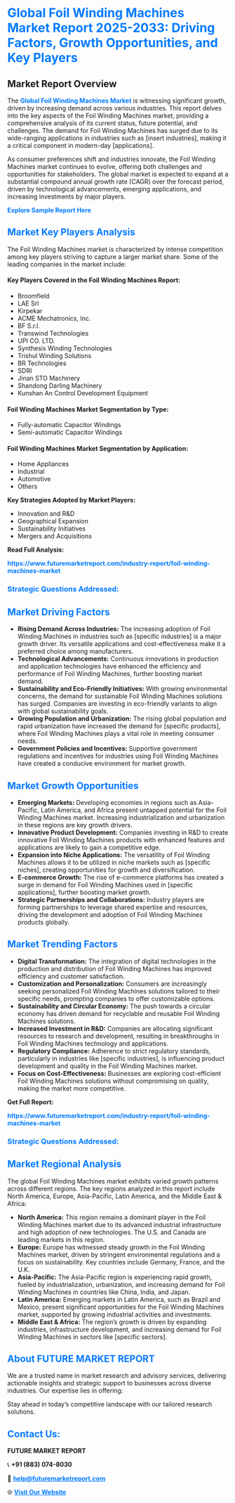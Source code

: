 <h1 style="color: #007BFF;">Global Foil Winding Machines Market Report 2025-2033: Driving Factors, Growth Opportunities, and Key Players</h1>

<section id="overview">
<h2>Market Report Overview</h2>
<p>The <a href="https://www.futuremarketreport.com/industry-report/foil-winding-machines-market" style="color: #007BFF; text-decoration: none;"><strong>Global Foil Winding Machines Market</strong></a> is witnessing significant growth, driven by increasing demand across various industries. This report delves into the key aspects of the Foil Winding Machines market, providing a comprehensive analysis of its current status, future potential, and challenges. The demand for Foil Winding Machines has surged due to its wide-ranging applications in industries such as [insert industries], making it a critical component in modern-day [applications].</p>
<p>As consumer preferences shift and industries innovate, the Foil Winding Machines market continues to evolve, offering both challenges and opportunities for stakeholders. The global market is expected to expand at a substantial compound annual growth rate (CAGR) over the forecast period, driven by technological advancements, emerging applications, and increasing investments by major players.</p>
</section>

<section id="overview">
<p><a href="https://www.futuremarketreport.com/request-sample/reportId=41798" style="color: #007BFF; text-decoration: none;"><strong>Explore Sample Report Here</strong></a></p>
</section>

<section id="key-players">
<h2 style="color: #007BFF;">Market Key Players Analysis</h2>
<p>The Foil Winding Machines market is characterized by intense competition among key players striving to capture a larger market share. Some of the leading companies in the market include:</p>
<h4>Key Players Covered in the Foil Winding Machines Report:</h4>
<ul><li>Broomfield</li><li>LAE Srl</li><li>Kirpekar</li><li>ACME Mechatronics, Inc.</li><li>BF S.r.l.</li><li>Transwind Technologies</li><li>UPI CO. LTD.</li><li>Synthesis Winding Technologies</li><li>Trishul Winding Solutions</li><li>BR Technologies</li><li>SDRI</li><li>Jinan STO Machinery</li><li>Shandong Darling Machinery</li><li>Kunshan An Control Development Equipment</li></ul>
<h4>Foil Winding Machines Market Segmentation by Type:</h4>
<ul><li>Fully-automatic Capacitor Windings</li><li>Semi-automatic Capacitor Windings</li></ul>

<h4>Foil Winding Machines Market Segmentation by Application:</h4>
<ul><li>Home Appliances</li><li>Industrial</li><li>Automotive</li><li>Others</li></ul>
<p><strong>Key Strategies Adopted by Market Players:</strong></p>
<ul>
<li>Innovation and R&D</li>
<li>Geographical Expansion</li>
<li>Sustainability Initiatives</li>
<li>Mergers and Acquisitions</li>
</ul>
</section>

<section>
<p><strong>Read Full Analysis: </strong></p><a href="https://www.futuremarketreport.com/industry-report/foil-winding-machines-market" style="color: #007BFF; text-decoration: none;"><strong>https://www.futuremarketreport.com/industry-report/foil-winding-machines-market</strong></a>
<h3 style="color: #007BFF;">Strategic Questions Addressed:</h3>
</section>

<section id="driving-factors">
<h2 style="color: #007BFF;">Market Driving Factors</h2>
<ul>
<li><strong>Rising Demand Across Industries:</strong> The increasing adoption of Foil Winding Machines in industries such as [specific industries] is a major growth driver. Its versatile applications and cost-effectiveness make it a preferred choice among manufacturers.</li>
<li><strong>Technological Advancements:</strong> Continuous innovations in production and application technologies have enhanced the efficiency and performance of Foil Winding Machines, further boosting market demand.</li>
<li><strong>Sustainability and Eco-Friendly Initiatives:</strong> With growing environmental concerns, the demand for sustainable Foil Winding Machines solutions has surged. Companies are investing in eco-friendly variants to align with global sustainability goals.</li>
<li><strong>Growing Population and Urbanization:</strong> The rising global population and rapid urbanization have increased the demand for [specific products], where Foil Winding Machines plays a vital role in meeting consumer needs.</li>
<li><strong>Government Policies and Incentives:</strong> Supportive government regulations and incentives for industries using Foil Winding Machines have created a conducive environment for market growth.</li>
</ul>
</section>

<section id="growth-opportunities">
<h2 style="color: #007BFF;">Market Growth Opportunities</h2>
<ul>
<li><strong>Emerging Markets:</strong> Developing economies in regions such as Asia-Pacific, Latin America, and Africa present untapped potential for the Foil Winding Machines market. Increasing industrialization and urbanization in these regions are key growth drivers.</li>
<li><strong>Innovative Product Development:</strong> Companies investing in R&D to create innovative Foil Winding Machines products with enhanced features and applications are likely to gain a competitive edge.</li>
<li><strong>Expansion into Niche Applications:</strong> The versatility of Foil Winding Machines allows it to be utilized in niche markets such as [specific niches], creating opportunities for growth and diversification.</li>
<li><strong>E-commerce Growth:</strong> The rise of e-commerce platforms has created a surge in demand for Foil Winding Machines used in [specific applications], further boosting market growth.</li>
<li><strong>Strategic Partnerships and Collaborations:</strong> Industry players are forming partnerships to leverage shared expertise and resources, driving the development and adoption of Foil Winding Machines products globally.</li>
</ul>
</section>

<section id="trending-factors">
<h2 style="color: #007BFF;">Market Trending Factors</h2>
<ul>
<li><strong>Digital Transformation:</strong> The integration of digital technologies in the production and distribution of Foil Winding Machines has improved efficiency and customer satisfaction.</li>
<li><strong>Customization and Personalization:</strong> Consumers are increasingly seeking personalized Foil Winding Machines solutions tailored to their specific needs, prompting companies to offer customizable options.</li>
<li><strong>Sustainability and Circular Economy:</strong> The push towards a circular economy has driven demand for recyclable and reusable Foil Winding Machines solutions.</li>
<li><strong>Increased Investment in R&D:</strong> Companies are allocating significant resources to research and development, resulting in breakthroughs in Foil Winding Machines technology and applications.</li>
<li><strong>Regulatory Compliance:</strong> Adherence to strict regulatory standards, particularly in industries like [specific industries], is influencing product development and quality in the Foil Winding Machines market.</li>
<li><strong>Focus on Cost-Effectiveness:</strong> Businesses are exploring cost-efficient Foil Winding Machines solutions without compromising on quality, making the market more competitive.</li>
</ul>
</section>

<section>
<p><strong>Get Full Report: </strong></p><a href="https://www.futuremarketreport.com/industry-report/foil-winding-machines-market" style="color: #007BFF; text-decoration: none;"><strong>https://www.futuremarketreport.com/industry-report/foil-winding-machines-market</strong></a>
<h3 style="color: #007BFF;">Strategic Questions Addressed:</h3>
</section>


<section id="regional-analysis">
<h2 style="color: #007BFF;">Market Regional Analysis</h2>
<p>The global Foil Winding Machines market exhibits varied growth patterns across different regions. The key regions analyzed in this report include North America, Europe, Asia-Pacific, Latin America, and the Middle East & Africa:</p>
<ul>
<li><strong>North America:</strong> This region remains a dominant player in the Foil Winding Machines market due to its advanced industrial infrastructure and high adoption of new technologies. The U.S. and Canada are leading markets in this region.</li>
<li><strong>Europe:</strong> Europe has witnessed steady growth in the Foil Winding Machines market, driven by stringent environmental regulations and a focus on sustainability. Key countries include Germany, France, and the U.K.</li>
<li><strong>Asia-Pacific:</strong> The Asia-Pacific region is experiencing rapid growth, fueled by industrialization, urbanization, and increasing demand for Foil Winding Machines in countries like China, India, and Japan.</li>
<li><strong>Latin America:</strong> Emerging markets in Latin America, such as Brazil and Mexico, present significant opportunities for the Foil Winding Machines market, supported by growing industrial activities and investments.</li>
<li><strong>Middle East & Africa:</strong> The region’s growth is driven by expanding industries, infrastructure development, and increasing demand for Foil Winding Machines in sectors like [specific sectors].</li>
</ul>
</section>

<footer>
<h2 style="color: #007BFF;">About FUTURE MARKET REPORT</h2>
<p>We are a trusted name in market research and advisory services, delivering actionable insights and strategic support to businesses across diverse industries. Our expertise lies in offering:</p>

<p>Stay ahead in today’s competitive landscape with our tailored research solutions.</p>

<h2 style="color: #007BFF;">Contact Us:</h2>
<p><strong>FUTURE MARKET REPORT</strong></p>
<p>📞 <strong>+91 (883) 074-8030</strong></p>
<p>📧 <strong><a href="mailto:help@futuremarketreport.com" style="color: #007BFF;">help@futuremarketreport.com</a></strong></p>
<p>🌐 <strong><a href="https://www.futuremarketreport.com/" style="color: #007BFF;">Visit Our Website</a></strong></p>
</footer>